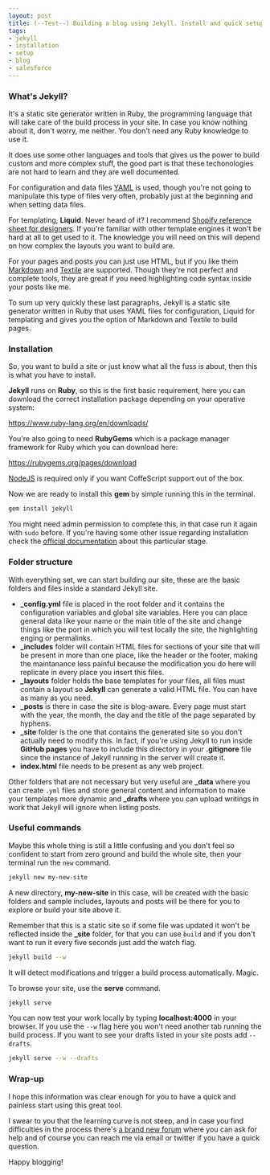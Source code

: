 ```yaml
---
layout: post
title: (--Test--) Building a blog using Jekyll. Install and quick setup
tags:
- jekyll
- installation
- setup
- blog
- salesforce
---
```


### What's Jekyll?

It's a static site generator written in Ruby, the programming language that will take care of the build process in your site. In case you know nothing about it, don't worry, me neither. You don't need any Ruby knowledge to use it.

It does use some other languages and tools that gives us the power to build custom and more complex stuff, the good part is that these techonologies are not hard to learn and they are well documented.
<!--more-->
For configuration and data files <a href="https://en.wikipedia.org/?title=YAML" target="_blank">YAML</a> is used, though you're not going to manipulate this type of files very often, probably just at the beginning and when setting data files.

For templating, **Liquid**. Never heard of it? I recommend <a href="https://github.com/Shopify/liquid/wiki/Liquid-for-Designers" target="_blank">Shopify reference sheet for designers</a>. If you're familiar with other template engines it won't be hard at all to get used to it. The knowledge you will need on this will depend on how complex the layouts you want to build are.

For your pages and posts you can just use HTML, but if you like them <a href="https://guides.github.com/features/mastering-markdown/" target="_blank">Markdown</a> and <a href="https://gist.github.com/LeRoove/1536449" target="_blank">Textile</a> are supported. Though they're not perfect and complete tools, they are great if you need highlighting code syntax inside your posts like me.

To sum up very quickly these last paragraphs, Jekyll is a static site generator written in Ruby that uses YAML files for configuration, Liquid for templating and gives you the option of Markdown and Textile to build pages.


### Installation

So, you want to build a site or just know what all the fuss is about, then this is what you have to install.

**Jekyll** runs on **Ruby**, so this is the first basic requirement, here you can download the correct installation package depending on your operative system:

<a href="https://www.ruby-lang.org/en/downloads/" target="_blank">https://www.ruby-lang.org/en/downloads/</a>

You're also going to need **RubyGems** which is a package manager framework for Ruby which you can download here:

<a href="https://rubygems.org/pages/download" target="_blank">https://rubygems.org/pages/download</a>

<a href="https://www.nodejs.org" target="_blank">NodeJS</a> is required only if you want CoffeScript support out of the box.

Now we are ready to install this **gem** by simple running this in the terminal.

```bash
gem install jekyll
```

You might need admin permission to complete this, in that case run it again with ```sudo``` before. If you're having some other issue regarding installation check the <a href="http://jekyllrb.com/docs/installation/" target="_blank">official documentation</a> about this particular stage.


### Folder structure

With everything set, we can start building our site, these are the basic folders and files inside a standard Jekyll site.

- **_config.yml** file is placed in the root folder and it contains the configuration variables and global site variables. Here you can place general data like your name or the main title of the site and change things like the port in which you will test locally the site, the highlighting enging or permalinks.
- **_includes** folder will contain HTML files for sections of your site that will be present in more than one place, like the header or the footer, making the maintanance less painful because the modification you do here will replicate in every place you insert this files.
- **_layouts** folder holds the base templates for your files, all files must contain a layout so **Jekyll** can generate a valid HTML file. You can have as many as you need.
- **_posts** is there in case the site is blog-aware. Every page must start with the year, the month, the day and the title of the page separated by hyphens.
- **_site** folder is the one that contains the generated site so you don't actually need to modify this. In fact, if you're using Jekyll to run inside **GitHub pages** you have to include this directory in your **.gitignore** file since the instance of Jekyll running in the server will create it.
- **index.html** file needs to be present as any web project.

Other folders that are not necessary but very useful are **_data** where you can create ```.yml``` files and store general content and information to make your templates more dynamic and **_drafts** where you can upload writings in work that Jekyll will ignore when listing posts.


### Useful commands

Maybe this whole thing is still a little confusing and you don't feel so confident to start from zero ground and build the whole site, then your terminal run the ```new``` command.

```bash
jekyll new my-new-site
```

A new directory, **my-new-site** in this case, will be created with the basic folders and sample includes, layouts and posts will be there for you to explore or build your site above it.

Remember that this is a static site so if some file was updated it won't be reflected inside the **_site** folder, for that you can use ```build``` and if you don't want to run it every five seconds just add the watch flag.

```bash
jekyll build --w
```

It will detect modifications and trigger a build process automatically. Magic.

To browse your site, use the **serve** command.

```bash
jekyll serve
```

You can now test your work locally by typing **localhost:4000** in your browser. If you use the ```--w``` flag here you won't need another tab running the build process. If you want to see your drafts listed in your site posts add ```--drafts```.

```bash
jekyll serve --w --drafts
```

### Wrap-up

I hope this information was clear enough for you to have a quick and painless start using this great tool.

I swear to you that the learning curve is not steep, and in case you find difficulties in the process there's <a href="https://talk.jekyllrb.com" target="_blank">a brand new forum</a> where you can ask for help and of course you can reach me via email or twitter if you have a quick question.

Happy blogging!
